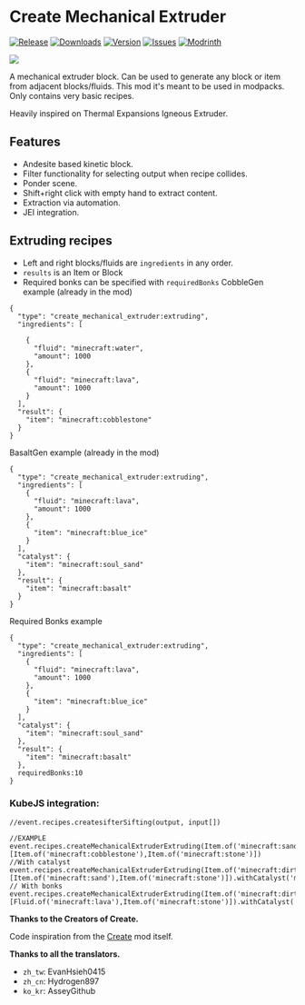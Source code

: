 
[CREATE]: https://www.curseforge.com/minecraft/mc-mods/create
[DOWNLOAD]: https://www.curseforge.com/minecraft/mc-mods/create-mechanical-extruder/files
[CURSEFORGE]: https://www.curseforge.com/minecraft/mc-mods/create-mechanical-extruder
[MODRINTH]: https://modrinth.com/mod/create-mechanical-extruder
[ISSUES]: https://github.com/oierbravo/create-mechanical-extruder/issues

<!-- modrinth_exclude.start -->
# Create Mechanical Extruder
[![Release](https://img.shields.io/github/v/release/oierbravo/create-mechanical-extruder?label=Version&sort=semver)][DOWNLOAD]
[![Downloads](http://cf.way2muchnoise.eu/full_686100_downloads.svg)][CURSEFORGE]
[![Version](http://cf.way2muchnoise.eu/versions/686100.svg)][DOWNLOAD]
[![Issues](https://img.shields.io/github/issues/oierbravo/create-mechanical-extruder?label=Issues)][ISSUES]
[![Modrinth](https://modrinth-utils.vercel.app/api/badge/downloads?id=hGAlcCDJ&logo=true)][MODRINTH]
<!-- modrinth_exclude.end -->

[![](https://img.shields.io/badge/REQUIRES%20CREATE%20v0.5.1c%20for%201.18.2%2F1.19.2-gold?logo=curseforge&labelColor=gray&style=for-the-badge)][CREATE]

A mechanical extruder block. Can be used to generate any block or item from adjacent blocks/fluids.
This mod it's meant to be used in modpacks. Only contains very basic recipes.

Heavily inspired on Thermal Expansions Igneous Extruder.

## Features
- Andesite based kinetic block.
- Filter functionality for selecting output when recipe collides.
- Ponder scene.
- Shift+right click with empty hand to extract content.
- Extraction via automation.
- JEI integration.

## Extruding recipes
- Left and right blocks/fluids are `ingredients` in any order.
- `results` is an Item or Block
- Required bonks can be specified with `requiredBonks`
CobbleGen example (already in the mod)
```
{
  "type": "create_mechanical_extruder:extruding",
  "ingredients": [

    {
      "fluid": "minecraft:water",
      "amount": 1000
    },
    {
      "fluid": "minecraft:lava",
      "amount": 1000
    }
  ],
  "result": {
    "item": "minecraft:cobblestone"
  }
}
```
BasaltGen example (already in the mod)
```
{
  "type": "create_mechanical_extruder:extruding",
  "ingredients": [
    {
      "fluid": "minecraft:lava",
      "amount": 1000
    },
    {
      "item": "minecraft:blue_ice"
    }
  ],
  "catalyst": {
    "item": "minecraft:soul_sand"
  },
  "result": {
    "item": "minecraft:basalt"
  }
}
```
Required Bonks example
```
{
  "type": "create_mechanical_extruder:extruding",
  "ingredients": [
    {
      "fluid": "minecraft:lava",
      "amount": 1000
    },
    {
      "item": "minecraft:blue_ice"
    }
  ],
  "catalyst": {
    "item": "minecraft:soul_sand"
  },
  "result": {
    "item": "minecraft:basalt"
  },
  requiredBonks:10
}
```

### KubeJS integration:

```
//event.recipes.createsifterSifting(output, input[])

//EXAMPLE
event.recipes.createMechanicalExtruderExtruding(Item.of('minecraft:sand'),[Item.of('minecraft:cobblestone'),Item.of('minecraft:stone')])
//With catalyst
event.recipes.createMechanicalExtruderExtruding(Item.of('minecraft:dirt'),[Item.of('minecraft:sand'),Item.of('minecraft:stone')]).withCatalyst('minecraft:clay')
// With bonks 
event.recipes.createMechanicalExtruderExtruding(Item.of('minecraft:dirt'),[Fluid.of('minecraft:lava'),Item.of('minecraft:stone')]).withCatalyst('minecraft:clay').requiredBonks(10)
```

**Thanks to the Creators of Create.**

Code inspiration from the [Create](https://www.curseforge.com/minecraft/mc-mods/create "Create") mod itself.

**Thanks to all the translators.**
- `zh_tw`: EvanHsieh0415
- `zh_cn`: Hydrogen897
- `ko_kr`: AsseyGithub